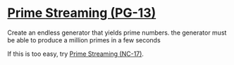 # [**Prime Streaming (PG-13)**](https://www.codewars.com/kata/5519a584a73e70fa570005f5/python)

Create an endless generator that yields prime numbers. the generator must be able to produce a million primes in a few seconds

If this is too easy, try [Prime Streaming (NC-17)](https://www.codewars.com/kata/prime-streaming-nc-17/).